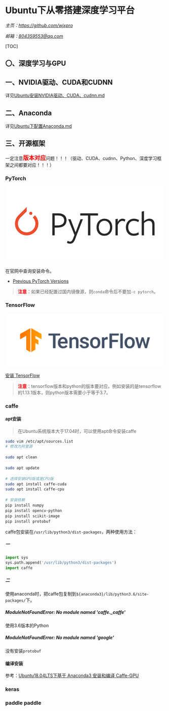 # **Ubuntu下从零搭建深度学习平台**
*主页：https://github.com/wjxpro*

*邮箱：804359553@qq.com*

[TOC]

## 〇、深度学习与GPU

## 一、NVIDIA驱动、CUDA和CUDNN
详见[Ubuntu安装NVIDIA驱动、CUDA、cudnn.md](Ubuntu安装NVIDIA驱动、CUDA、cudnn.md)

## 二、Anaconda
详见[Ubuntu下配置Anaconda.md](Ubuntu下配置Anaconda.md)

## 三、开源框架
一定注意<font color=red size=4><b>版本对应</b></font>问题！！！（驱动、CUDA、cudnn、Python、深度学习框架之间都要对应！！！）
### PyTorch
<a href="https://pytorch.org/" target="-blank" title="PyTorch 官网">
<img src="./img/pytorch.png">
</a>

在官网中查询安装命令。
+ [Previous PyTorch Versions](https://pytorch.org/get-started/previous-versions/)

> <font color=red><b>注意</b></font>：如果已经配置过国内镜像源，则`conda`命令后不要加`-c pytorch`。

### TensorFlow
<a href="https://tensorflow.google.cn/" target="-blank" title="TensorFlow 官网">
<img src="./img/tf_logo_horizontal.png">
</a>

[安装 TensorFlow](https://www.tensorflow.org/install)

> <font color=red><b>注意</b></font>：tensorflow版本和python的版本要对应，例如安装的是tensorflow的1.13.1版本，则python版本需要小于等于3.7。

### caffe
#### apt安装
> 在Ubuntu系统版本大于17.04时，可以使用apt命令安装caffe

```bash
sudo vim /etc/apt/sources.list
# 修改为阿里源

sudo apt clean

sudo apt update

# 选择安装GPU版或是CPU版
sudo apt install caffe-cuda
sudo apt install caffe-cpu

# 安装依赖
pip install numpy
pip install opencv-python
pip install scikit-image
pip install protobuf
```

caffe包安装在`/usr/lib/python3/dist-packages`，两种使用方法：
##### 一
```python
import sys
sys.path.append('/usr/lib/python3/dist-packages')
import caffe
```
##### 二
使用anaconda时，把caffe包复制到`${anaconda3}/lib/python3.6/site-packages/`下。

##### ModuleNotFoundError: No module named 'caffe._caffe'
使用3.6版本的Python

##### ModuleNotFoundError: No module named 'google'
没有安装`protobuf`

#### 编译安装
参考：[Ubuntu18.04LTS下基于 Anaconda3 安装和编译 Caffe-GPU](https://blog.csdn.net/CAU_Ayao/article/details/83536320)
##### 

### keras

### paddle paddle